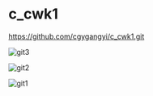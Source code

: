 # c_cwk1
https://github.com/cgygangyi/c_cwk1.git

![git3](https://user-images.githubusercontent.com/101918557/161882565-0bbb2bc9-b93f-4066-aeaf-c0bf454ef9fb.png)

![git2](https://user-images.githubusercontent.com/101918557/161882555-4676edcc-d402-4b06-b914-e05a9cd99b0d.png)

![git1](https://user-images.githubusercontent.com/101918557/161882538-066356ff-be60-4137-9fbd-24e5e0fe1393.png)
